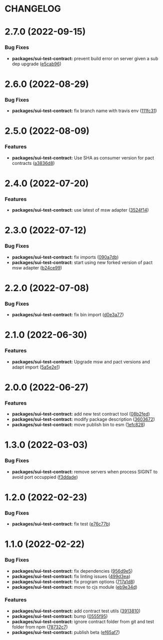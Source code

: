 # CHANGELOG

# 2.7.0 (2022-09-15)


### Bug Fixes

* **packages/sui-test-contract:** prevent build error on server given a sub dep upgrade ([e5cab96](https://github.com/SUI-Components/sui/commit/e5cab96f514fcb2ed00d2c1a5a16e9ca5a696039))



# 2.6.0 (2022-08-29)


### Bug Fixes

* **packages/sui-test-contract:** fix branch name with travis env ([111fc31](https://github.com/SUI-Components/sui/commit/111fc31e92420ba7fcd0c0dcf48257e3fd441236))



# 2.5.0 (2022-08-09)


### Features

* **packages/sui-test-contract:** Use SHA as consumer version for pact contracts ([a3836d8](https://github.com/SUI-Components/sui/commit/a3836d8923075bb81b3fe8c906439f1fc166634a))



# 2.4.0 (2022-07-20)


### Features

* **packages/sui-test-contract:** use latest of msw adapter ([3524f14](https://github.com/SUI-Components/sui/commit/3524f149f4a334ab75dc0de4611c3d9439f98c11))



# 2.3.0 (2022-07-12)


### Bug Fixes

* **packages/sui-test-contract:** fix imports ([090a7db](https://github.com/SUI-Components/sui/commit/090a7dbc644ac0d651c090205cbbbbf8098c1a77))
* **packages/sui-test-contract:** start using new forked version of pact msw adapter ([b24ce99](https://github.com/SUI-Components/sui/commit/b24ce99279247bbfd2be6237b209b25a0cc43da0))



# 2.2.0 (2022-07-08)


### Bug Fixes

* **packages/sui-test-contract:** fix bin import ([d0e3a77](https://github.com/SUI-Components/sui/commit/d0e3a77247c0f6df0106c426d5562157a05c89dc))



# 2.1.0 (2022-06-30)


### Features

* **packages/sui-test-contract:** Upgrade msw and pact versions and adapt import ([5a5e2e1](https://github.com/SUI-Components/sui/commit/5a5e2e1e0de4c2a38cd1a4c6812707229165dd0d))



# 2.0.0 (2022-06-27)


### Features

* **packages/sui-test-contract:** add new test contract tool ([08b2fed](https://github.com/SUI-Components/sui/commit/08b2fed5f755459e53b0311db7d31c1bdc94534f))
* **packages/sui-test-contract:** modify package description ([3603672](https://github.com/SUI-Components/sui/commit/36036722b2070be1567c42ec32107ff29cab3afa))
* **packages/sui-test-contract:** move publish bin to esm ([1efc828](https://github.com/SUI-Components/sui/commit/1efc8287f768fb5d76da161bba67dc308e388025))



# 1.3.0 (2022-03-03)


### Bug Fixes

* **packages/sui-test-contract:** remove servers when process SIGINT to avoid port occuppied ([f3ddade](https://github.com/SUI-Components/sui/commit/f3ddadef421e38eef6c9c92e12831cc6469f1203))



# 1.2.0 (2022-02-23)


### Bug Fixes

* **packages/sui-test-contract:** fix test ([e76c77b](https://github.com/SUI-Components/sui/commit/e76c77b17212d0be4ff133cc0023bb1640719b3e))



# 1.1.0 (2022-02-22)


### Bug Fixes

* **packages/sui-test-contract:** fix dependencies ([956d9e5](https://github.com/SUI-Components/sui/commit/956d9e53cfd1205c0ad49b5172944bc6bf1e7a3b))
* **packages/sui-test-contract:** fix linting issues ([499d3ea](https://github.com/SUI-Components/sui/commit/499d3ea5b307c0b6bdabb38a1b7a8813ae8ac6a8))
* **packages/sui-test-contract:** fix program options ([717a1d8](https://github.com/SUI-Components/sui/commit/717a1d8a1913ba72891839cc2223307c2ed3af1d))
* **packages/sui-test-contract:** move to cjs module ([eb9e34d](https://github.com/SUI-Components/sui/commit/eb9e34db455bcc05fd5fe94ee0dee60bd3115f77))


### Features

* **packages/sui-test-contract:** add contract test utils ([3913810](https://github.com/SUI-Components/sui/commit/39138109f3c459fbb6bd5bc0e5243f3d2081c329))
* **packages/sui-test-contract:** bump ([0555f95](https://github.com/SUI-Components/sui/commit/0555f95cf4ba4176231d2d55a5679c49c25ecdab))
* **packages/sui-test-contract:** ignore contract folder from git and test folder from npm ([78732c7](https://github.com/SUI-Components/sui/commit/78732c7e53ad4eea729ad7b3779d565fefb552cb))
* **packages/sui-test-contract:** publish beta ([ef65af7](https://github.com/SUI-Components/sui/commit/ef65af7d3c4fcc6f89e130ac18de40a1566629d5))



